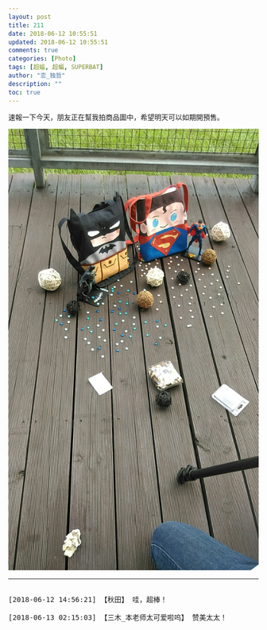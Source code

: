 ```yaml
---
layout: post
title: 211
date: 2018-06-12 10:55:51
updated: 2018-06-12 10:55:51
comments: true
categories: [Photo]
tags: [超蝠, 超蝙, SUPERBAT]
author: "恋_独哲"
description: ""
toc: true
---
```


<p dir="ltr"  >速報一下今天，朋友正在幫我拍商品圖中，希望明天可以如期開預售。</p>

![](https://raw.githubusercontent.com/alicewish/maple50821/master/img_YW5MWVN1NEpoZFd6TUt6ZWttNWFCR1M4RHVTNzlGNFJTVGc1OUQzWi83Wi9GYWU0UGhNbEdRPT0.jpg)

---

<pre>

[2018-06-12 14:56:21] 【秋田】 哇，超棒！

[2018-06-13 02:15:03] 【三木_本老师太可爱啦呜】 赞美太太！

</pre>